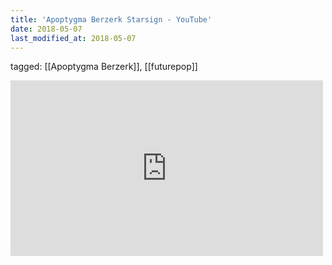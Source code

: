 ```yaml
---
title: 'Apoptygma Berzerk Starsign - YouTube'
date: 2018-05-07
last_modified_at: 2018-05-07
---
```

tagged: [[Apoptygma Berzerk]], [[futurepop]]
<iframe allow="accelerometer; autoplay; clipboard-write; encrypted-media; gyroscope; picture-in-picture" allowfullscreen="" frameborder="0" height="281" id="youtube_iframe" src="https://www.youtube.com/embed/EwBIqmpUavc?feature=oembed&amp;enablejsapi=1&amp;origin=https://safe.txmblr.com&amp;wmode=opaque" width="500"></iframe>